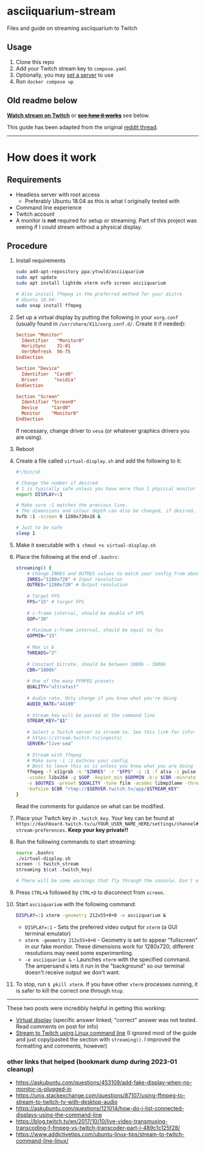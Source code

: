 # asciiquarium-stream

Files and guide on streaming asciiquarium to Twitch

## Usage

1. Clone this repo
2. Add your Twitch stream key to `compose.yaml`
3. Optionally, you may [set a server](https://github.com/tycrek/asciiquarium-stream/blob/master/stream.sh#L32) to use
4. Run `docker compose up`

## Old readme below

[**Watch stream on Twitch**](https://twitch.tv/asciiquarium) or ~~[**see how it works**][reddit thread]~~ see below.

This guide has been adapted from the original [reddit thread].

---

[reddit thread]: https://old.reddit.com/r/commandline/comments/gtlzxt/im_streaming_asciiquarium_on_twitch_247_hopefully/fsk7sq3/

# How does it work

## Requirements

- Headless server with root access
  - Preferably Ubuntu 18.04 as this is what I originally tested with
- Command line experience
- Twitch account
- A monitor is **not** required for setup or streaming. Part of this project was seeing if I could stream without a physical display.

## Procedure

1. Install requirements
   ```bash
   sudo add-apt-repository ppa:ytvwld/asciiquarium
   sudo apt update
   sudo apt install lightdm xterm xvfb screen asciiquarium

   # Also install ffmpeg in the preferred method for your distro
   # Ubuntu 18.04:
   sudo snap install ffmpeg
   ```
2. Set up a virtual display by putting the following in your `xorg.conf` (usually found in `/usr/share/X11/xorg.conf.d/`. Create it if needed):
   ```conf
   Section "Monitor"
     Identifier   "Monitor0"
     HorizSync    31-81
     VertRefresh  56-75
   EndSection

   Section "Device"
     Identifier  "Card0"
     Driver      "nvidia"
   EndSection

   Section "Screen"
     Identifier "Screen0"
     Device     "Card0"
     Monitor    "Monitor0"
   EndSection
   ```
   If necessary, change driver to `vesa` (or whatever graphics drivers you are using).
3. Reboot
4. Create a file called `virtual-display.sh` and add the following to it:
   ```bash
   #!/bin/sh

   # Change the number if desired
   # 1 is typically safe unless you have more than 1 physical monitor
   export DISPLAY=:1

   # Make sure :1 matches the previous line.
   # The dimensions and colour depth can also be changed, if desired.
   Xvfb :1 -screen 0 1280x720x16 &

   # Just to be safe
   sleep 1
   ```
5. Make it executable with `$ chmod +x virtual-display.sh`
6. Place the following at the end of `.bashrc`:
   ```bash
   streaming() {
       # Change INRES and OUTRES values to match your config from above
       INRES="1280x720" # Input resolution
       OUTRES="1280x720" # Output resolution
       
       # Target FPS
       FPS="15" # target FPS
       
       # i-frame interval, should be double of FPS
       GOP="30"
       
       # Minimum i-frame interval, should be equal to fps
       GOPMIN="15"
       
       # Max is 6
       THREADS="2"
       
       # Constant bitrate. should be between 1000k - 3000k
       CBR="1000k"
       
       # One of the many FFMPEG presets
       QUALITY="ultrafast"
       
       # Audio rate. Only change if you know what you're doing
       AUDIO_RATE="44100"
       
       # Stream key will be passed at the command line
       STREAM_KEY="$1"
       
       # Select a Twitch server to stream to. See this link for info:
       # https://stream.twitch.tv/ingests/
       SERVER="live-sea"
       
       # Stream with ffmpeg
       # Make sure -i :1 mathces your config
       # Best to leave this as is unless you know what you are doing
       ffmpeg -f x11grab -s "$INRES" -r "$FPS" -i :1 -f alsa -i pulse -f flv -ac 2 -ar $AUDIO_RATE \
       -vcodec libx264 -g $GOP -keyint_min $GOPMIN -b:v $CBR -minrate $CBR -maxrate $CBR -pix_fmt yuv420p\
       -s $OUTRES -preset $QUALITY -tune film -acodec libmp3lame -threads $THREADS -strict normal \
       -bufsize $CBR "rtmp://$SERVER.twitch.tv/app/$STREAM_KEY"
   }
   ```
   Read the comments for guidance on what can be modified.
7. Place your Twitch key in `.twitch_key`. Your key can be found at `https://dashboard.twitch.tv/u/YOUR_USER_NAME_HERE/settings/channel#stream-preferences`. **Keep your key private!!**
8. Run the following commands to start streaming:
   ```bash
   source .bashrc
   ./virtual-display.sh
   screen -S twitch_stream
   streaming $(cat .twitch_key)

   # There will be some warnings that fly through the console. Don't worry about these.
   ```
8. Press `CTRL+A` followed by `CTRL+D` to disconnect from `screen`.
9. Start `asciiquarium` with the following command:
   ```bash
   DISPLAY=:1 xterm -geometry 212x55+0+0 -e asciiquarium &
   ```
   - `DISPLAY=:1` - Sets the preferred video output for `xterm` (a GUI terminal emulator)  
   - `xterm -geometry 212x55+0+0` - Geometry is set to appear "fullscreen" in our fake monitor. These dimensions work for 1280x720; different resolutions may need some experimenting.  
   - `-e asciiquarium &` - Launches `xterm` with the specified command. The ampersand `&` lets it run in the "background" so our terminal doesn't receive output we don't want.

10. To stop, run `$ pkill xterm`. If you have other `xterm` processes running, it is safer to kill the correct one through `htop`.

---

These two posts were incredibly helpful in getting this working:

- [Virtual display](https://askubuntu.com/a/1111898/562438) (specific answer linked; "correct" answer was not tested. Read comments on post for info)
- [Stream to Twitch using Linux command line](https://www.addictivetips.com/ubuntu-linux-tips/stream-to-twitch-command-line-linux/) (I ignored most of the guide and just copy/pasted the section with `streaming()`. I improved the formatting and comments, however)


### other links that helped (bookmark dump during 2023-01 cleanup)

- https://askubuntu.com/questions/453109/add-fake-display-when-no-monitor-is-plugged-in
- https://unix.stackexchange.com/questions/87107/using-ffmpeg-to-stream-to-twitch-tv-with-desktop-audio
- https://askubuntu.com/questions/121014/how-do-i-list-connected-displays-using-the-command-line
- https://blog.twitch.tv/en/2017/10/10/live-video-transmuxing-transcoding-f-fmpeg-vs-twitch-transcoder-part-i-489c1c125f28/
- https://www.addictivetips.com/ubuntu-linux-tips/stream-to-twitch-command-line-linux/
